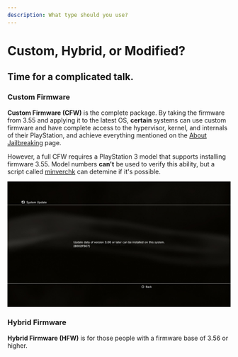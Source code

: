 ```yaml
---
description: What type should you use?
---
```


# Custom, Hybrid, or Modified?

## Time for a complicated talk.

### Custom Firmware

**Custom Firmware \(CFW\)** is the complete package. By taking the firmware from 3.55 and applying it to the latest OS, **certain** systems can use custom firmware and have complete access to the hypervisor, kernel, and internals of their PlayStation, and achieve everything mentioned on the [About Jailbreaking](../faq/about-jailbreaking.md) page. 

However, a full CFW requires a PlayStation 3 model that supports installing firmware 3.55. Model numbers **can't** be used to verify this ability, but a script called [minverchk](https://www.psx-place.com/resources/minverchk-minimum-version-checker.610/download?version=967) can detemine if it's possible.

![A look at minverchk](../.gitbook/assets/minverchk_demo.jpg)

### Hybrid Firmware

**Hybrid Firmware \(HFW\)** is for those people with a firmware base of 3.56 or higher. 

